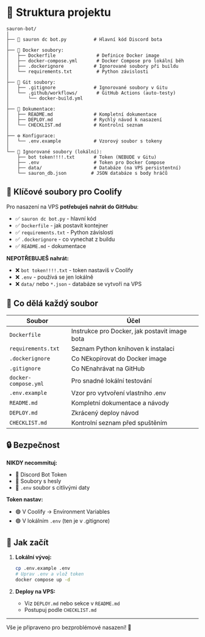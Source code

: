 # 📁 Struktura projektu

```
sauron-bot/
│
├── 🐍 sauron dc bot.py          # Hlavní kód Discord bota
│
├── 🐳 Docker soubory:
│   ├── Dockerfile               # Definice Docker image
│   ├── docker-compose.yml       # Docker Compose pro lokální běh
│   ├── .dockerignore           # Ignorované soubory při buildu
│   └── requirements.txt         # Python závislosti
│
├── 📝 Git soubory:
│   ├── .gitignore              # Ignorované soubory v Gitu
│   └── .github/workflows/       # GitHub Actions (auto-testy)
│       └── docker-build.yml
│
├── 📖 Dokumentace:
│   ├── README.md               # Kompletní dokumentace
│   ├── DEPLOY.md               # Rychlý návod k nasazení
│   └── CHECKLIST.md            # Kontrolní seznam
│
├── ⚙️ Konfigurace:
│   └── .env.example            # Vzorový soubor s tokeny
│
└── 🚫 Ignorované soubory (lokální):
    ├── bot token!!!!.txt       # Token (NEBUDE v Gitu)
    ├── .env                    # Token pro Docker Compose
    ├── data/                   # Databáze (na VPS persistentní)
    └── sauron_db.json         # JSON databáze s body hráčů
```

## 🔑 Klíčové soubory pro Coolify

Pro nasazení na VPS **potřebuješ nahrát do GitHubu**:
- ✅ `sauron dc bot.py` - hlavní kód
- ✅ `Dockerfile` - jak postavit kontejner
- ✅ `requirements.txt` - Python závislosti
- ✅ `.dockerignore` - co vynechat z buildu
- ✅ `README.md` - dokumentace

**NEPOTŘEBUJEŠ nahrát:**
- ❌ `bot token!!!!.txt` - token nastavíš v Coolify
- ❌ `.env` - používá se jen lokálně
- ❌ `data/` nebo `*.json` - databáze se vytvoří na VPS

## 🎯 Co dělá každý soubor

| Soubor | Účel |
|--------|------|
| `Dockerfile` | Instrukce pro Docker, jak postavit image bota |
| `requirements.txt` | Seznam Python knihoven k instalaci |
| `.dockerignore` | Co NEkopírovat do Docker image |
| `.gitignore` | Co NEnahrávat na GitHub |
| `docker-compose.yml` | Pro snadné lokální testování |
| `.env.example` | Vzor pro vytvoření vlastního .env |
| `README.md` | Kompletní dokumentace a návody |
| `DEPLOY.md` | Zkrácený deploy návod |
| `CHECKLIST.md` | Kontrolní seznam před spuštěním |

## 🔒 Bezpečnost

**NIKDY necommituj:**
- 🔴 Discord Bot Token
- 🔴 Soubory s hesly
- 🔴 `.env` soubor s citlivými daty

**Token nastav:**
- 🟢 V Coolify → Environment Variables
- 🟢 V lokálním `.env` (ten je v .gitignore)

## 🚀 Jak začít

1. **Lokální vývoj:**
   ```bash
   cp .env.example .env
   # Uprav .env a vlož token
   docker compose up -d
   ```

2. **Deploy na VPS:**
   - Viz `DEPLOY.md` nebo sekce v `README.md`
   - Postupuj podle `CHECKLIST.md`

---

Vše je připraveno pro bezproblémové nasazení! 🎉
